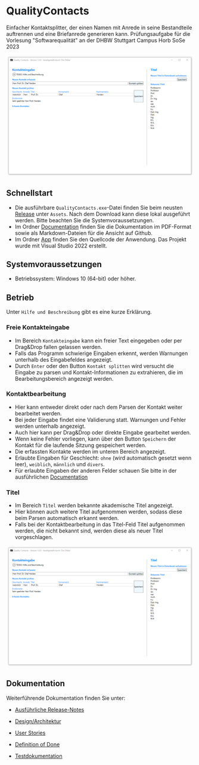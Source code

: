# QualityContacts
Einfacher Kontaktsplitter, der einen Namen mit Anrede in seine Bestandteile auftrennen und eine Briefanrede generieren kann. Prüfungsaufgabe für die Vorlesung "Softwarequalität" an der DHBW Stuttgart Campus Horb SoSe 2023

![Screenshot der Eingabe](https://github.com/IngmarBuchenhain/QualityContacts/blob/2289f96f5d3df126c42bebd0a36db0a41a8ea3f0/Documentation/Images/QualityContacts_0.png)

## Schnellstart

* Die ausführbare `QualityContacts.exe`-Datei finden Sie beim neusten [Release](https://github.com/IngmarBuchenhain/QualityContacts/releases/tag/v1.0.0) unter `Assets`. Nach dem Download kann diese lokal ausgeführt werden. Bitte beachten Sie die Systemvoraussetzungen.
* Im Ordner [Documentation](https://github.com/IngmarBuchenhain/QualityContacts/tree/main/Documentation) finden Sie die Dokumentation im PDF-Format sowie als Markdown-Dateien für die Ansicht auf Github.
* Im Ordner [App](https://github.com/IngmarBuchenhain/QualityContacts/tree/main/App) finden Sie den Quellcode der Anwendung. Das Projekt wurde mit Visual Studio 2022 erstellt.

## Systemvoraussetzungen

* Betriebssystem: Windows 10 (64-bit) oder höher.

## Betrieb

Unter `Hilfe und Beschreibung` gibt es eine kurze Erklärung.

### Freie Kontakteingabe
* Im Bereich `Kontakteingabe` kann ein freier Text eingegeben oder per Drag&Drop fallen gelassen werden.
* Falls das Programm schwierige Eingaben erkennt, werden Warnungen unterhalb des Eingabefeldes angezeigt.
* Durch `Enter` oder den Button `Kontakt splitten` wird versucht die Eingabe zu parsen und Kontakt-Informationen zu extrahieren, die im Bearbeitungsbereich angezeigt werden.

### Kontaktbearbeitung
* Hier kann entweder direkt oder nach dem Parsen der Kontakt weiter bearbeitet werden.
* Bei jeder Eingabe findet eine Validierung statt. Warnungen und Fehler werden unterhalb angezeigt.
* Auch hier kann per Drag&Drop oder direkte Eingabe gearbeitet werden.
* Wenn keine Fehler vorliegen, kann über den Button `Speichern` der Kontakt für die laufende Sitzung gespeichert werden. 
* Die erfassten Kontakte werden im unteren Bereich angezeigt.
* Erlaubte Eingaben für Geschlecht: `ohne` (wird automatisch gesetzt wenn leer), `weiblich`, `männlich` und `divers`.
* Für erlaubte Eingaben der anderen Felder schauen Sie bitte in der ausführlichen [Documentation](https://github.com/IngmarBuchenhain/QualityContacts/tree/main/Documentation)

### Titel
* Im Bereich `Titel` werden bekannte akademische Titel angezeigt.
* Hier können auch weitere Titel aufgenommen werden, sodass diese beim Parsen automatisch erkannt werden.
* Falls bei der Kontaktbearbeitung in das Titel-Feld Titel aufgenommen werden, die nicht bekannt sind, werden diese als neuer Titel vorgeschlagen.

![Screenshot mit Warnungen und Fehlern](Documentation/Images/QualityContacts_0.png)

## Dokumentation

Weiterführende Dokumentation finden Sie unter:

* [Ausführliche Release-Notes](https://github.com/IngmarBuchenhain/QualityContacts/blob/01472ce3d41946e3fa34575147105fe39406e675/Documentation/ReleaseNotes.md)

* [Design/Architektur](https://github.com/IngmarBuchenhain/QualityContacts/blob/0b4c99dfb8cfdbb5aa530511bcdbec818ff41a1d/Documentation/Design.md)

* [User Stories](https://github.com/IngmarBuchenhain/QualityContacts/blob/0b4c99dfb8cfdbb5aa530511bcdbec818ff41a1d/Documentation/UserStories.md)

* [Definition of Done](https://github.com/IngmarBuchenhain/QualityContacts/blob/0b4c99dfb8cfdbb5aa530511bcdbec818ff41a1d/Documentation/DefinitionOfDone.md)

* [Testdokumentation](https://github.com/IngmarBuchenhain/QualityContacts/blob/0b4c99dfb8cfdbb5aa530511bcdbec818ff41a1d/Documentation/Tests.md)

